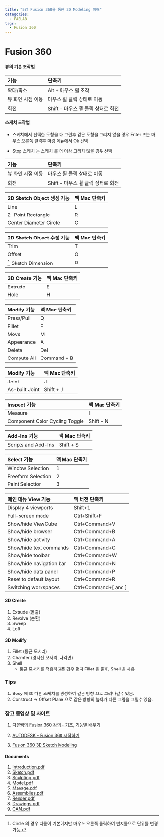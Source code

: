 ```yaml
---
title: "5강 Fusion 360을 통한 3D Modeling 이해"
categories:
  - FABLAB
tags:
  - Fusion 360
---
```


# Fusion 360


#### 뷰의 기본 조작법

| 기능 | 단축키 |
|:----|:-----|
| 확대/축소 | Alt + 마우스 휠 조작 |
| 뷰 화면 시점 이동 | 마우스 휠 클릭 상태로 이동 |
| 회전 | Shift + 마우스 휠 클릭 상태로 회전 |

#### 스케치 조작법

- 스케치에서 선택한 도형을 다 그린후 같은 도형을 그리지 않을 경우 Enter 또는 마우스 오른쪽 클릭후 마킹 메뉴에서 Ok 선택

- Stop 스케치 는 스케치 를 더 이상 그리지 않을 경우 선택

| 기능 | 단축키 |
|:----|:-----|
| 뷰 화면 시점 이동 | 마우스 휠 클릭 상태로 이동 |
| 회전 | Shift + 마우스 휠 클릭 상태로 회전 |


| 2D Sketch Object 생성 기능 | 맥 Mac 단축키 |
| :--- | :-- |
| Line | L |
| 2-Point Rectangle | R |
| Center Diameter Circle | C |


| 2D Sketch Object 수정 기능 | 맥 Mac 단축키 |
| :--- | :-- |
| Trim | T |
| Offset | O |
| [^Dimension Tips] Sketch Dimension | D |

| 3D Create 기능 | 맥 Mac 단축키 |
| :--- | :-- |
| Extrude| E |
| Hole | H

| Modify 기능 | 맥 Mac 단축키 |
| :--- | :-- |
| Press/Pull | Q |
| Fillet | F |
| Move | M |
| Appearance | A |
| Delete | Del |
| Compute All | Command + B

| Modify 기능 | 맥 Mac 단축키 |
| :--- | :-- |
| Joint | J
| As-built Joint | Shift + J

| Inspect 기능 | 맥 Mac 단축키 |
| :--- | :-- |
| Measure | I |
| Component Color Cycling Toggle | Shift + N |

| Add-Ins 기능 | 맥 Mac 단축키 |
| :--- | :-- |
| Scripts and Add-Ins | Shift + S |


| Select 기능 | 맥 Mac 단축키 |
| :--- | :-- |
| Window Selection | 1 |
| Freeform Selection | 2 |
| Paint Selection | 3 |


| 메인 메뉴 View 기능 | 맥 버전 단축키 |
| :--- | :-- |
| Display 4 viewports | Shift+1 |
| Full-screen mode | Ctrl+Shift+F |
| Show/hide ViewCube | Ctrl+Command+V |
| Show/hide browser | Ctrl+Command+B |
| Show/hide activity | Ctrl+Command+A |
| Show/hide text commands | Ctrl+Command+C |
| Show/hide toolbar | Ctrl+Command+W |
| Show/hide navigation bar | Ctrl+Command+N |
| Show/hide data panel | Ctrl+Command+P |
| Reset to default layout | Ctrl+Command+R |
| Switching workspaces | Ctrl+Command+[ and ]

#### 3D Create
1. Extrude (돌출)
2. Revolve (순환)
3. Sweep
4. Loft


#### 3D Modify
1. Fillet (둥근 모서리)
2. Chamfer (경사진 모서리, 사각면)
3. Shell
	- 둥근 모서리를 적용하고픈 경우 먼저 Fillet 을 준후, Shell 을 사용

	
### Tips
1. 	Body 에 또 다른 스케치를 생성하여 같은 방향 으로 그려나갈수 있음.
2. Construct -> Offset Plane 으로 같은 방향의 높이가 다른 그림을 그릴수 있음.

### 참고 동영상 및 사이트

1. [다은쌤의 Fusion 360 강의 - 기초, 기능별 배우기](https://www.youtube.com/playlist?list=PL3tES2o5VicInxpk6rruwwbA9yMoOwQ_X)

2. [AUTODESK - Fusion 360 시작하기](https://www.autodesk.co.kr/products/fusion-360/learn-training-tutorials)

3. [Fusion 360 3D Sketch Modeling](https://www.youtube.com/playlist?list=PLjyiWW2QlmFwUgSxZJONo1uoyN23CksZ4)

#### Documents

1. [Introduction.pdf](https://github.com/hyuni/FABLAB/raw/master/download/Fusion%20360%20Documents/01_Introduction.pdf)
2. [Sketch.pdf](https://github.com/hyuni/FABLAB/raw/master/download/Fusion%20360%20Documents/02_Sketch.pdf)
3. [Sculpting.pdf](https://github.com/hyuni/FABLAB/raw/master/download/Fusion%20360%20Documents/03_Sculpting.pdf)
4. [Model.pdf](https://github.com/hyuni/FABLAB/raw/master/download/Fusion%20360%20Documents/04_Model.pdf)
5. [Manage.pdf](https://github.com/hyuni/FABLAB/raw/master/download/Fusion%20360%20Documents/05_Manage.pdf)
6. [Assemblies.pdf](https://github.com/hyuni/FABLAB/raw/master/download/Fusion%20360%20Documents/06_Assemblies.pdf)
7. [Render.pdf](https://github.com/hyuni/FABLAB/raw/master/download/Fusion%20360%20Documents/07_Render.pdf)
8. [Drawings.pdf](https://github.com/hyuni/FABLAB/raw/master/download/Fusion%20360%20Documents/08_Drawings.pdf)
9. [CAM.pdf](https://github.com/hyuni/FABLAB/raw/master/download/Fusion%20360%20Documents/09_CAM.pdf)




	
[^Dimension Tips]: Circle 의 경우 지름이 기본이지만 마우스 오른쪽 클릭하여 반지름으로 단위를 변경 가능.